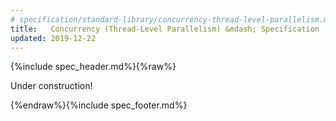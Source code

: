 ```yaml
---
# specification/standard-library/concurrency-thread-level-parallelism.md
title:   Concurrency (Thread-Level Parallelism) &mdash; Specification
updated: 2019-12-22
---
```


{%include spec_header.md%}{%raw%}


Under construction!


{%endraw%}{%include spec_footer.md%}
